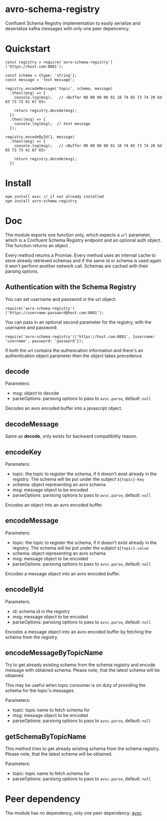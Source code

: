 # avro-schema-registry

Confluent Schema Registry implementation to easily serialize and deserialize kafka messages with only one peer depencency.

# Quickstart

```
const registry = require('avro-schema-registry')('https://host.com:8081');

const schema = {type: 'string'};
const message = 'test message';

registry.encodeMessage('topic', schema, message)
  .then((msg) => {
    console.log(msg);   // <Buffer 00 00 00 00 01 18 74 65 73 74 20 6d 65 73 73 61 67 65>

    return registry.decode(msg);
  })
  .then((msg) => {
    console.log(msg);  // test message
  });

registry.encodeById(1, message)
  .then((msg) => {
    console.log(msg);   // <Buffer 00 00 00 00 01 18 74 65 73 74 20 6d 65 73 73 61 67 65>

    return registry.decode(msg);
  })

```

# Install

```
npm install avsc // if not already installed
npm install avro-schema-registry
```

# Doc

The module exports one function only, which expects a `url` parameter, which is a Confluent Schema Registry endpoint and an optional auth object. The function returns an object .

Every method returns a Promise.
Every method uses an internal cache to store already retrieved schemas and if the same id or schema is used again it won't perform another network call. Schemas are cached with their parsing options.

## Authentication with the Schema Registry

You can set username and password in the url object:
```
require('avro-schema-registry')('https://username:password@host.com:8081');
```

You can pass in an optional second parameter for the registry, with the username and password:
```
require('avro-schema-registry')('https://host.com:8081', {username: 'username', password: 'password'});
```

If both the url contains the authencation information and there's an authentication object parameter then the object takes precedence.

## decode
Parameters:
- msg: object to decode
- parseOptions: parsiong options to pass to `avsc.parse`, default: `null`

Decodes an avro encoded buffer into a javascript object.

## decodeMessage
Same as **decode**, only exists for backward compatibility reason.

## encodeKey
Parameters:
- topic: the topic to register the schema, if it doesn't exist already in the registry. The schema will be put under the subject `${topic}-key`
- schema: object representing an avro schema
- msg: message object to be encoded
- parseOptions: parsiong options to pass to `avsc.parse`, default: `null`

Encodes an object into an avro encoded buffer.

## encodeMessage
Parameters:
- topic: the topic to register the schema, if it doesn't exist already in the registry. The schema will be put under the subject `${topic}-value`
- schema: object representing an avro schema
- msg: message object to be encoded
- parseOptions: parsiong options to pass to `avsc.parse`, default: `null`

Encodes a message object into an avro encoded buffer.

## encodeById
Parameters:
- id: schema id in the registry
- msg: message object to be encoded
- parseOptions: parsiong options to pass to `avsc.parse`, default: `null`

Encodes a message object into an avro encoded buffer by fetching the schema from the registry.

## encodeMessageByTopicName

Try to get already existing schema from the schema registry and encode message with obtained schema. Please note, that the latest schema will be obtained.

This may be useful when topic consumer is on duty of providing the schema for the topic's messages.

Parameters:

- topic: topic name to fetch schema for
- msg: message object to be encoded
- parseOptions: parsiong options to pass to `avsc.parse`, default: `null`

## getSchemaByTopicName

This method tries to get already existing schema from the schema registry. Please note, that the latest schema will be obtained.

Parameters:

- topic: topic name to fetch schema for
- parseOptions: parsiong options to pass to `avsc.parse`, default: `null`

# Peer dependency

The module has no dependency, only one peer dependency: [avsc](https://github.com/mtth/avsc)
